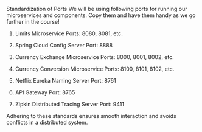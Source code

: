 

Standardization of Ports
We will be using following ports for running our microservices and components. Copy them and have them handy as we go further in the course!



1. Limits Microservice
   Ports: 8080, 8081, etc.

2. Spring Cloud Config Server
   Port: 8888

3. Currency Exchange Microservice
   Ports: 8000, 8001, 8002, etc.

4. Currency Conversion Microservice
   Ports: 8100, 8101, 8102, etc.

5. Netflix Eureka Naming Server
   Port: 8761

6. API Gateway
   Port: 8765

7. Zipkin Distributed Tracing Server
   Port: 9411

Adhering to these standards ensures smooth interaction and avoids conflicts in a distributed system.